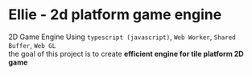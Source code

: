 # Ellie - 2d platform game engine
2D Game Engine Using `typescript (javascript)`, `Web Worker`, `Shared Buffer`, `Web GL`   
the goal of this project is to create **efficient engine for tile platform 2D game**